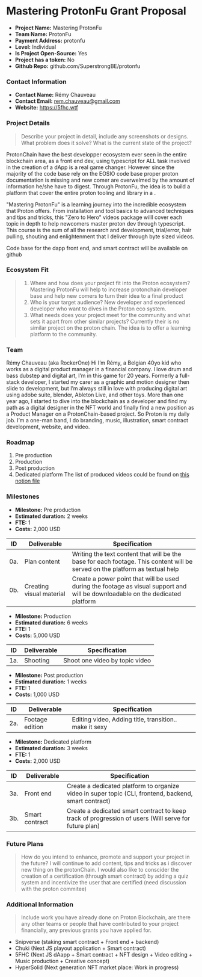 # Mastering ProtonFu Grant Proposal

- **Project Name:** Mastering ProtonFu
- **Team Name:** ProtonFu
- **Payment Address:** protonfu
- **Level:** Individual
- **Is Project Open-Source:** Yes
- **Project has a token:** No
- **Github Repo:** github.com/SuperstrongBE/protonfu

### Contact Information

- **Contact Name:** Rémy Chauveau
- **Contact Email:** rem.chauveau@gmail.com
- **Website:** https://5fhc.wtf

### Project Details

> Describe your project in detail, include any screenshots or designs. What problem does it solve? What is the current state of the project? 

ProtonChain have the best developper ecosystem ever seen in the entire blockchain area, as a front end dev, using typescript for ALL task involved in the creation of a dApp is a real game changer.
However since the majority of the code base rely on the EOSIO code base proper proton documentation is missing and new comer are overwelmed by the amount of information he/she have to digest.
Through ProtonFu, the idea is to build a platform that cover the entire proton tooling and library in a . 

"Mastering ProtonFu" is a learning journey into the incredible ecosystem that Proton offers. From installation and tool basics to advanced techniques and tips and tricks, this "Zero to Hero" videos package willl cover each topic in depth to help newcomers master proton dev through typescript.
This course is the sum of all the research and development, trial/error, hair pulling, shouting and enlightenment that I deliver through byte sized videos.

Code base for the dapp front end, and smart contract will be available on github


### Ecosystem Fit

> 1. Where and how does your project fit into the Proton ecosystem?
Mastering ProtonFu will help to increase protonchain developer base and help new comers to turn their idea to a final product
> 2. Who is your target audience?
New developer and experienced developer who want to dives in the Proton eco system.
> 3. What needs does your project meet for the community and what sets it apart from other similar projects?
Currently their is no similar project on the proton chain. The idea is to offer a learning platform to the community.

### Team

Rémy Chauveau (aka RockerOne)
Hi I’m Rémy, a Belgian 40yo kid who works as a digital product manager in a financial company. I love drum and bass dubstep and digital art, I’m in this game for 20 years. 
Formerly a full-stack developer, I started my carer as a graphic and motion designer then slide to development, but I’m always still in love with producing digital art using adobe suite, blender, Ableton Live, and other toys. 
More than one year ago, I started to dive into the blockchain as a developer and find my path as a digital designer in the NFT world and finally find a new position as a Product Manager on a ProtonChain-based project. So Proton is my daily job. 
I’m a one-man band, I do branding, music, illustration, smart contract development, website, and video.

### Roadmap

1. Pre production
2. Production
3. Post production
4. Dedicated platform
The list of produced videos could be found on [this notion file](https://www.notion.so/Mastering-ProtonFu-359560b73f314bfcbe63c22597b40154?pvs=4)

### Milestones 

- **Milestone:** Pre production
- **Estimated duration:** 2 weeks
- **FTE:**  1
- **Costs:** 2,000 USD

| ID | Deliverable | Specification |
| ----- | ----------- | ------------- |
| 0a. | Plan content | Writing the text content that will be the base for each footage. This content will be served on the platform as textual help |
| 0b. | Creating visual material | Create a power point that will be used during the footage as visual support and will be downloadable on the dedicated platform  |

- **Milestone:** Production
- **Estimated duration:** 6 weeks
- **FTE:**  1
- **Costs:** 5,000 USD

| ID | Deliverable | Specification |
| ----- | ----------- | ------------- |
| 1a. | Shooting | Shoot one video by topic video  |

- **Milestone:** Post production
- **Estimated duration:** 1 weeks
- **FTE:**  1
- **Costs:** 1,000 USD

| ID | Deliverable | Specification |
| ----- | ----------- | ------------- |
| 2a. | Footage edition | Editing video, Adding title, transition.. make it sexy  |

- **Milestone:** Dedicated platform
- **Estimated duration:** 3 weeks
- **FTE:**  1
- **Costs:** 2,000 USD

| ID | Deliverable | Specification |
| ----- | ----------- | ------------- |
| 3a. | Front end | Create a dedicated platform to organize video in super topic (CLI, frontend, backend, smart contract) |
| 3b. | Smart contract | Create a dedicated smart contract to keep track of progression of users (Will serve for future plan) |


### Future Plans

> How do you intend to enhance, promote and support your project in the future?
I will continue to add content, tips and tricks as i discover new thing on the protonChain. 
I would also like to conscider the creation of a certification (through smart contract) by adding a quiz system and incentivize the user that are certified (need discussion with the proton commitee)

### Additional Information

> Include work you have already done on Proton Blockchain, are there any other teams or people that have contributed to your project financially, any previous grants you have applied for.
- Snipverse (staking smart contract + Front end + backend)
- Chuki (Next JS playout application + Smart contract)
- 5FHC (Next JS dAapp + Smart contract + NFT design + Video editing + Music production + Creative concept)
- HyperSolid (Next generation NFT market place: Work in progress)
